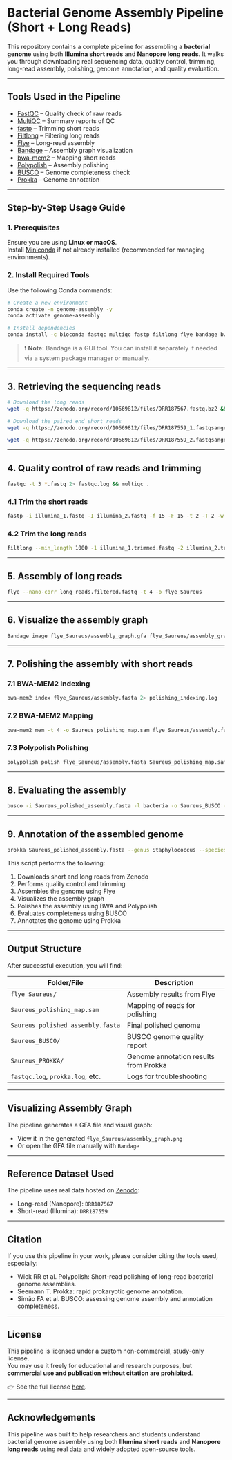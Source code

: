 # Bacterial Genome Assembly Pipeline (Short + Long Reads)

This repository contains a complete pipeline for assembling a **bacterial genome** using both **Illumina short reads** and **Nanopore long reads**. It walks you through downloading real sequencing data, quality control, trimming, long-read assembly, polishing, genome annotation, and quality evaluation.

---

## Tools Used in the Pipeline

- [FastQC](https://anaconda.org/bioconda/fastqc) – Quality check of raw reads  
- [MultiQC](https://github.com/MultiQC/MultiQC) – Summary reports of QC  
- [fastp](https://github.com/OpenGene/fastp) – Trimming short reads  
- [Filtlong](https://anaconda.org/bioconda/filtlong) – Filtering long reads  
- [Flye](https://github.com/mikolmogorov/Flye) – Long-read assembly  
- [Bandage](https://rrwick.github.io/Bandage/) – Assembly graph visualization  
- [bwa-mem2](https://anaconda.org/bioconda/bwa-mem2) – Mapping short reads  
- [Polypolish](https://anaconda.org/bioconda/polypolish) – Assembly polishing  
- [BUSCO](https://busco.ezlab.org/busco_userguide.html) – Genome completeness check  
- [Prokka](https://github.com/tseemann/prokka) – Genome annotation

---

## Step-by-Step Usage Guide

### 1. Prerequisites

Ensure you are using **Linux or macOS**.  
Install [Miniconda](https://docs.conda.io/en/latest/miniconda.html) if not already installed (recommended for managing environments).

### 2. Install Required Tools

Use the following Conda commands:

```bash
# Create a new environment
conda create -n genome-assembly -y
conda activate genome-assembly

# Install dependencies
conda install -c bioconda fastqc multiqc fastp filtlong flye bandage bwa-mem2 polypolish busco prokka
```

> ❗ **Note:** Bandage is a GUI tool. You can install it separately if needed via a system package manager or manually.

---

## 3. Retrieving the sequencing reads

```bash
# Download the long reads
wget -q https://zenodo.org/record/10669812/files/DRR187567.fastq.bz2 && bzcat DRR187567.fastq.bz2 > long_reads.fastq
```

```bash
# Download the paired end short reads
wget -q https://zenodo.org/record/10669812/files/DRR187559_1.fastqsanger.bz2 && bzcat DRR187559_1.fastqsanger.bz2 > illumina_1.fastq

wget -q https://zenodo.org/record/10669812/files/DRR187559_2.fastqsanger.bz2 && bzcat DRR187559_2.fastqsanger.bz2 > illumina_2.fastq
```



---

## 4. Quality control of raw reads and trimming

```bash
fastqc -t 3 *.fastq 2> fastqc.log && multiqc .
```

### 4.1 Trim the short reads 

```bash
fastp -i illumina_1.fastq -I illumina_2.fastq -f 15 -F 15 -t 2 -T 2 -w 4 -o illumina_1.trimmed.fastq -O illumina_2.trimmed.fastq
```

### 4.2 Trim the long reads

```bash
filtlong --min_length 1000 -1 illumina_1.trimmed.fastq -2 illumina_2.trimmed.fastq long_reads.fastq > long_reads.filtered.fastq
```

---

## 5. Assembly of long reads

```bash
flye --nano-corr long_reads.filtered.fastq -t 4 -o flye_Saureus
```

---

## 6. Visualize the assembly graph

```bash
Bandage image flye_Saureus/assembly_graph.gfa flye_Saureus/assembly_graph.png --width 800 --height 800
```

---

## 7. Polishing the assembly with short reads

### 7.1 BWA-MEM2 Indexing

```bash
bwa-mem2 index flye_Saureus/assembly.fasta 2> polishing_indexing.log
```

### 7.2 BWA-MEM2 Mapping

```bash
bwa-mem2 mem -t 4 -o Saureus_polishing_map.sam flye_Saureus/assembly.fasta illumina_1.trimmed.fastq illumina_2.trimmed.fastq 2> polishing_mapping.log
```

### 7.3 Polypolish Polishing

```bash
polypolish polish flye_Saureus/assembly.fasta Saureus_polishing_map.sam > Saureus_polished_assembly.fasta
```

---

## 8. Evaluating the assembly

```bash
busco -i Saureus_polished_assembly.fasta -l bacteria -o Saureus_BUSCO -m geno -c 4 -f > busco.log
```

---

## 9. Annotation of the assembled genome

```bash
prokka Saureus_polished_assembly.fasta --genus Staphylococcus --species aureus --cpus 4 --outdir Saureus_PROKKA --force 2> prokka.log 
```


This script performs the following:

1. Downloads short and long reads from Zenodo
2. Performs quality control and trimming
3. Assembles the genome using Flye
4. Visualizes the assembly graph
5. Polishes the assembly using BWA and Polypolish
6. Evaluates completeness using BUSCO
7. Annotates the genome using Prokka

---

## Output Structure

After successful execution, you will find:

| Folder/File                        | Description                               |
|-----------------------------------|-------------------------------------------|
| `flye_Saureus/`                   | Assembly results from Flye                |
| `Saureus_polishing_map.sam`       | Mapping of reads for polishing            |
| `Saureus_polished_assembly.fasta` | Final polished genome                     |
| `Saureus_BUSCO/`                  | BUSCO genome quality report               |
| `Saureus_PROKKA/`                 | Genome annotation results from Prokka     |
| `fastqc.log`, `prokka.log`, etc.  | Logs for troubleshooting                  |

---

## Visualizing Assembly Graph

The pipeline generates a GFA file and visual graph:

- View it in the generated `flye_Saureus/assembly_graph.png`
- Or open the GFA file manually with `Bandage`

---

## Reference Dataset Used

The pipeline uses real data hosted on [Zenodo](https://zenodo.org/record/10669812):

- Long-read (Nanopore): `DRR187567`
- Short-read (Illumina): `DRR187559`

---

## Citation

If you use this pipeline in your work, please consider citing the tools used, especially:

- Wick RR et al. Polypolish: Short-read polishing of long-read bacterial genome assemblies.
- Seemann T. Prokka: rapid prokaryotic genome annotation.
- Simão FA et al. BUSCO: assessing genome assembly and annotation completeness.

---

## License

This pipeline is licensed under a custom non-commercial, study-only license.  
You may use it freely for educational and research purposes, but **commercial use and publication without citation are prohibited**.

👉 See the full license [here](LICENSE).

---

## Acknowledgements

This pipeline was built to help researchers and students understand bacterial genome assembly using both **Illumina short reads** and **Nanopore long reads** using real data and widely adopted open-source tools.


